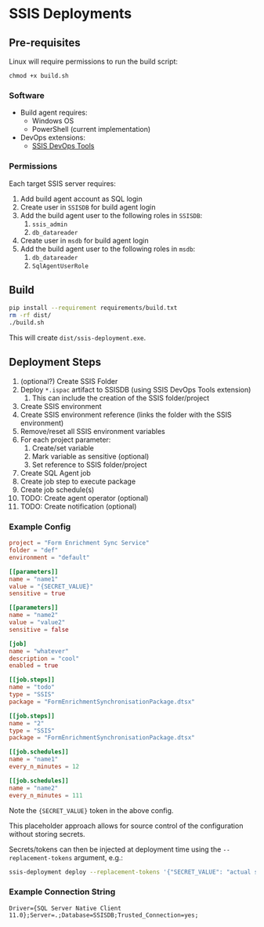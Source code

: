 # SSIS Deployments

## Pre-requisites

Linux will require permissions to run the build script:
```
chmod +x build.sh
```

### Software

- Build agent requires:
  - Windows OS
  - PowerShell (current implementation)
- DevOps extensions:
  - [SSIS DevOps Tools](https://marketplace.visualstudio.com/items?itemName=SSIS.ssis-devops-tools)

### Permissions

Each target SSIS server requires:

1. Add build agent account as SQL login
1. Create user in `SSISDB` for build agent login
1. Add the build agent user to the following roles in `SSISDB`:
   1. `ssis_admin`
   1. `db_datareader`
1. Create user in `msdb` for build agent login
1. Add the build agent user to the following roles in `msdb`:
   1. `db_datareader`
   1. `SqlAgentUserRole`

## Build

```bash
pip install --requirement requirements/build.txt
rm -rf dist/
./build.sh
```

This will create `dist/ssis-deployment.exe`.

## Deployment Steps

1. (optional?) Create SSIS Folder
1. Deploy `*.ispac` artifact to SSISDB (using SSIS DevOps Tools extension)
   1. This can include the creation of the SSIS folder/project
1. Create SSIS environment
1. Create SSIS environment reference (links the folder with the SSIS environment)
1. Remove/reset all SSIS environment variables
1. For each project parameter:
   1. Create/set variable
   1. Mark variable as sensitive (optional)
   1. Set reference to SSIS folder/project
1. Create SQL Agent job
1. Create job step to execute package
1. Create job schedule(s)
1. TODO: Create agent operator (optional)
1. TODO: Create notification (optional)

### Example Config

```toml
project = "Form Enrichment Sync Service"
folder = "def"
environment = "default"

[[parameters]]
name = "name1"
value = "{SECRET_VALUE}"
sensitive = true

[[parameters]]
name = "name2"
value = "value2"
sensitive = false

[job]
name = "whatever"
description = "cool"
enabled = true

[[job.steps]]
name = "todo"
type = "SSIS"
package = "FormEnrichmentSynchronisationPackage.dtsx"

[[job.steps]]
name = "2"
type = "SSIS"
package = "FormEnrichmentSynchronisationPackage.dtsx"

[[job.schedules]]
name = "name1"
every_n_minutes = 12

[[job.schedules]]
name = "name2"
every_n_minutes = 111
```

Note the `{SECRET_VALUE}` token in the above config.

This placeholder approach allows for source control of the configuration
 without storing secrets.

Secrets/tokens can then be injected at deployment time using the `--replacement-tokens`
 argument, e.g.:

```bash
ssis-deployment deploy --replacement-tokens '{"SECRET_VALUE": "actual super secret value"}'
```

### Example Connection String

```text
Driver={SQL Server Native Client 11.0};Server=.;Database=SSISDB;Trusted_Connection=yes;
```
